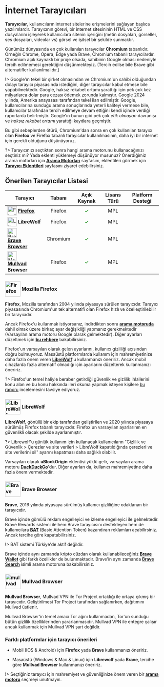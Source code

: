 <!-- NOTLAR
 - Bu içerik halihazırda yazılmıştır. İçerik içinde ekleme yapma yada düzeltme yapma ihtiyacı yoksa değişiklik yapmanız önerilmez. Uygulama önerilerine ekleme yapmak isterseniz, eklenen diğer uygulamaların kalitesinde olmasına özen gösteriniz.
 - Tablo eklemeyi unutmayın
 - Uygun görseller eklemeyi unutmayın.
 - İçerik kuralları ve ekleme yapmak sayfalarını ziyaret edebilirsiniz -->

# İnternet Tarayıcıları

**Tarayıcılar**, kullanıcıların internet sitelerine erişmelerini sağlayan başlıca yazılımlardır. Tarayıcının görevi, bir internet sitesininin HTML ve CSS dosyalarını işleyerek kullanıcılara sitenin içeriğini (metin dosyaları, görseller, ses dosyaları, videolar vs) görsel ve işitsel bir şekilde sunmaktır.

Günümüz dünyasında en çok kullanılan tarayıcılar **Chromium** tabanlıdır. Örneğin Chrome, Opera, Edge yada Brave, Chromium tabanlı tarayıcılardır. Chromium açık kaynaklı bir proje olsada, sahibinin Google olması nedeniyle tercih edilmemesi gerektiğini düşünmekteyiz. (Tercih edilse bile Brave gibi alternatifler kullanılmalıdır.)

!> Google'ın tekel bir şirket olmasından ve Chromium'un sahibi olduğundan dolayı tarayıcı piyasasında istediğini, diğer tarayıcılar kabul etmese bile yapabilmektedir. Google, haksız rekabet ortamı yarattığı için pek çok kez milyarlarca dolar para cezası ödemek zorunda kalmıştır. Google 2024 yılında, Amerika anayasası tarafından tekel ilan edilmiştir. Google, kullanıcılarına sunduğu arama sonuçlarında yeterli kaliteyi vermese bile, kullanıcılar tarafından tercih edilmeye devam ettiğini kendi içinde verdiği raporlarda belirtmiştir. Google'ın bunun gibi pek çok _etik olmayan_ davranışı ve _haksız rekabet ortamı_ yarattığı kayıtlara geçmiştir.

Bu gibi sebeplerden ötürü, Chromium'dan sonra en çok kullanılan tarayıcı olan **Firefox** ve Firefox tabanlı tarayıcılar kullanılmasının, daha iyi bir internet için gerekli olduğunu düşünüyoruz.

?> Tarayıcınızı seçtikten sonra hangi arama motorunu kullanacağınızı seçtiniz mi? Yada eklenti yüklemeyi düşünüyor musunuz? Önerdiğimiz arama motorları için [**Arama Motorları**](https://guvendekal.org/#/arama-motorlari) sayfasını, eklentileri görmek için [**Tarayıcı Eklentileri**](guvendekal.org/#/tarayici-eklentileri) sayfasını ziyaret edebilirsiniz.

## Önerilen Tarayıcılar Listesi

| Tarayıcı                                                                                                                                                                                                                                                                           |  Tabanı  |             Açık Kaynak              | Lisans Türü  |                                                                                      Platform Desteği                                                                                      |
| ---------------------------------------------------------------------------------------------------------------------------------------------------------------------------------------------------------------------------------------------------------------------------------- | :------: | :----------------------------------: | :----------: | :----------------------------------------------------------------------------------------------------------------------------------------------------------------------------------------: |
| <span style="display: inline-block; vertical-align: middle;"><img src="docs/images/firefox.png" alt="Firefox" style="width: 30px; height: 30px;"> </span> <span style="display: inline-block; vertical-align: middle;"> [**Firefox**](https://www.mozilla.org/en-US/firefox/new/)  | Firefox  | <span style="color: green;">✓</span> |     MPL      | <i class="fa-brands fa-windows"></i> <i class="fa-brands fa-apple"></i> <i class="fa-brands fa-linux"></i> <i class="fa-brands fa-android"></i> <i class="fa-brands fa-app-store-ios"></i> |
| <span style="display: inline-block; vertical-align: middle;"><img src="docs/images/librewolf.svg" alt="Librewolf" style="width: 30px; height: 30px;"> </span> <span style="display: inline-block; vertical-align: middle;"> [**LibreWolf**](https://librewolf.net/)                | Firefox  | <span style="color: green;">✓</span> |     MPL      |                                         <i class="fa-brands fa-windows"></i> <i class="fa-brands fa-apple"></i> <i class="fa-brands fa-linux"></i>                                         |
| <span style="display: inline-block; vertical-align: middle;"><img src="docs/images/brave-icon.png" alt="Brave" style="width: 30px; height: auto;"> </span> <span style="display: inline-block; vertical-align: middle;"> [**Brave Browser**](https://brave.com/download/)          | Chromium | <span style="color: green;">✓</span> |     MPL      | <i class="fa-brands fa-windows"></i> <i class="fa-brands fa-apple"></i> <i class="fa-brands fa-linux"></i> <i class="fa-brands fa-android"></i> <i class="fa-brands fa-app-store-ios"></i> |
| <span style="display: inline-block; vertical-align: middle;"><img src="docs/images/mullvad-icon.png" alt="Mullvad" style="width: 30px; height: 30px;"> </span> <span style="display: inline-block; vertical-align: middle;"> [**Mullvad Browser**](https://mullvad.net/en/browser) | Firefox  | <span style="color: green;">✓</span> |     MPL      |                                         <i class="fa-brands fa-windows"></i> <i class="fa-brands fa-apple"></i> <i class="fa-brands fa-linux"></i>                                         |


### <span style="display: inline-block; vertical-align: middle;"><img src="docs/images/firefox.png" alt="Firefox" style="width: 50px; height: 50px;"> </span> <span style="display: inline-block; vertical-align: middle;"> Mozilla Firefox

**Firefox**, Mozilla tarafından 2004 yılında piyasaya sürülen tarayıcıdır. Tarayıcı piyasasında Chromium'un tek alternatifi olan Firefox hızlı ve özelleştirilebilir bir tarayıcıdır.

Ancak Firefox'u kullanmak istiyorsanız, indirdikten sonra [**arama motoruda**](https://guvendekal.org/#/arama-motorlari) dahil olmak üzere birkaç ayar değişikliği yapmanız gerekmektedir (Varsayılan arama motoru Google olarak gelmektedir). Diğer ayarları düzeltmek için [**bu rehbere**](https://restoreprivacy.com/firefox-privacy/) bakabilirsiniz.

Firefox'un varsayılan olarak gelen ayarlarını, kullanıcı gizliliği açısından doğru bulmuyoruz. Masaüstü platformlarda kullanım için mahremiyetinize daha fazla önem veren [**LibreWolf**](https://guvendekal.org/#/internet-tarayicilari?id=librewolf)'u kullanmanızı öneririz. Ancak mobil cihazlarda fazla alternatif olmadığı için ayarlarını düzelterek kullanmanızı öneririz.

?> Firefox'un temel haliyle beraber getirdiği güvenlik ve gizlilik ihlallerini konu alan ve bu konu hakkında ileri okuma yapmak isteyen kişilere [bu raporu](https://spyware.neocities.org/articles/firefox) incelemesini tavsiye ediyoruz.

### <span style="display: inline-block; vertical-align: middle;"><img src="docs/images/librewolf.svg" alt="LibreWolf" style="width: 50px; height: 50px;"> </span> <span style="display: inline-block; vertical-align: middle;"> LibreWolf

**LibreWolf**, gönüllü bir ekip tarafından geliştirilen ve 2020 yılında piyasaya sürülmüş Firefox tabanlı tarayıcıdır. Firefox'un varsayılan ayarlarının en güvenlikli olacak şekilde ayarlanmıştır.

?> Librewolf'u günlük kullanım için kullanacak kullanıcıların "Gizlilik ve Güvenlik > Çerezler ve site verileri > LibreWolf kapatıldığında çerezleri ve site verilerini sil" ayarını kapatması daha sağlıklı olabilir.

Varsayılan olarak **uBlockOrigin** eklentisi yüklü gelir, varsayılan arama motoru [**DuckDuckGo**](https://guvendekal.org/#/arama-motorlari?id=duckduckgo)'dur. Diğer ayarları da, kullanıcı mahremiyetine daha fazla önem vermektedir.

### <span style="display: inline-block; vertical-align: middle;"><img src="docs/images/brave-icon.png" alt="Brave" style="width: 50px; height: auto;"> </span> <span style="display: inline-block; vertical-align: middle;"> Brave Browser

**Brave**, 2016 yılında piyasaya sürülmüş kullanıcı gizliliğine odaklanan bir tarayıcıdır.

Brave içinde gömülü reklam engelleyici ve izleme engelleyici ile gelmektedir. Brave Rewards sistemi ile hem Brave tarayıcısını destekleyen hem de kullanıcılara [**BAT**](https://basicattentiontoken.org/) (Basic Attention Token) kazandıran reklamları açabilirsiniz. Ancak tercihe göre kapatabilirsiniz.

!> BAT sistemi Türkiye'de aktif değildir.

Brave içinde aynı zamanda kripto cüzdan olarak kullanabileceğiniz [**Brave Wallet**](https://brave.com/wallet/) gibi farklı özellikler de bulunmaktadır. Brave'in aynı zamanda [**Brave Search**](https://guvendekal.org/#/arama-motorlari?id=brave-search) isimli arama motoruna bakabilirsiniz.

### <span style="display: inline-block; vertical-align: middle;"><img src="docs/images/mullvad-icon.png" alt="mullvad" style="width: 50px; height: 50px;"> </span> <span style="display: inline-block; vertical-align: middle;"> Mullvad Browser

**Mullvad Browser**, Mullvad VPN ile Tor Project ortaklığı ile ortaya çıkmış bir tarayıcıdır. Geliştirilmesi Tor Project tarafından sağlanırken, dağıtımını Mullvad üstlenir.

Mullvad Browser'in temel amacı Tor ağını kullanmadan, Tor'un sunduğu bütün gizlilik özelliklerinden yararlanmasıdır. Mullvad VPN ile entegre çalışır ancak kullanmak için Mullvad VPN şart değildir.

### Farklı platformlar için tarayıcı önerileri

- Mobil (IOS & Android) için **Firefox** yada **Brave** kullanmanızı öneririz.

- Masaüstü (Windows & Mac & Linux) için **Librewolf** yada **Brave**, tercihe göre **Mullvad Browser** kullanmanızı öneririz.

!> Seçtiğiniz tarayıcı için mahremiyet ve güvenliğinize önem veren bir [**arama motoru**](https://guvendekal.org/#/arama-motorlari) seçmeyi unutmayın.
